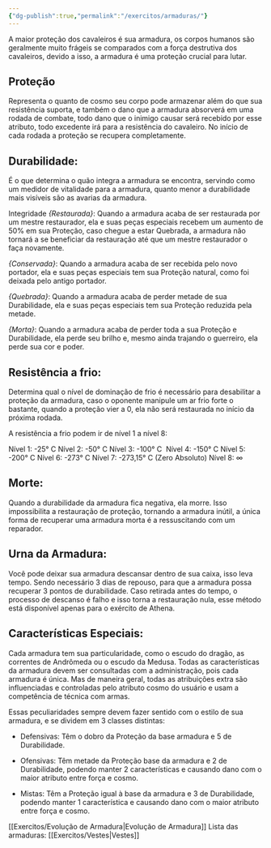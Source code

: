 ```yaml
---
{"dg-publish":true,"permalink":"/exercitos/armaduras/"}
---
```


A maior proteção dos cavaleiros é sua armadura, os corpos humanos são geralmente muito frágeis se comparados com a força destrutiva dos cavaleiros, devido a isso, a armadura é uma proteção crucial para lutar.

## Proteção
Representa o quanto de cosmo seu corpo pode armazenar além do que sua resistência suporta, e também o dano que a armadura absorverá em uma rodada de combate, todo dano que o inimigo causar será recebido por esse atributo, todo excedente irá para a resistência do cavaleiro. No início de cada rodada a proteção se recupera completamente.

## Durabilidade:
É o que determina o quão integra a armadura se encontra, servindo como um medidor de vitalidade para a armadura, quanto menor a durabilidade mais visíveis são as avarias da armadura.

Integridade
*{Restaurada}*: Quando a armadura acaba de ser restaurada por um mestre restaurador, ela e suas peças especiais recebem um aumento de 50% em sua Proteção, caso chegue a estar Quebrada, a armadura não tornará a se beneficiar da restauração até que um mestre restaurador o faça novamente.

*{Conservada}*: Quando a armadura acaba de ser recebida pelo novo portador, ela e suas peças especiais tem sua Proteção natural, como foi deixada pelo antigo portador.

*{Quebrada}*: Quando a armadura acaba de perder metade de sua Durabilidade, ela e suas peças especiais tem sua Proteção reduzida pela metade.

*{Morta}*: Quando a armadura acaba de perder toda a sua Proteção e Durabilidade, ela perde seu brilho e, mesmo ainda trajando o guerreiro, ela perde sua cor e poder.
## Resistência a frio:
Determina qual o nível de dominação de frio é necessário para desabilitar a proteção da armadura, caso o oponente manipule um ar frio forte o bastante, quando a proteção vier a 0, ela não será restaurada no início da próxima rodada.  
  
A resistência a frio podem ir de nível 1 a nível 8:  
  
Nível 1: -25° C
Nível 2: -50° C
Nível 3: -100° C 
Nível 4: -150° C
Nível 5: -200° C
Nível 6: -273° C
Nível 7: -273,15° C (Zero Absoluto)
Nível 8: ∞

## Morte:
Quando a durabilidade da armadura fica negativa, ela morre. Isso impossibilita a restauração de proteção, tornando a armadura inútil, a única forma de recuperar uma armadura morta é a ressuscitando com um reparador.


## Urna da Armadura:
Você pode deixar sua armadura descansar dentro de sua caixa, isso leva tempo. Sendo necessário 3 dias de repouso, para que a armadura possa recuperar 3 pontos de durabilidade. Caso retirada antes do tempo, o processo de descanso é falho e isso torna a restauração nula, esse método está disponível apenas para o exército de Athena.


## Características Especiais:
Cada armadura tem sua particularidade, como o escudo do dragão, as correntes de Andrômeda ou o escudo da Medusa. Todas as características da armadura devem ser consultadas com a administração, pois cada armadura é única. Mas de maneira geral, todas as atribuições extra são influenciadas e controladas pelo atributo cosmo do usuário e usam a competência de técnica com armas.

Essas peculiaridades sempre devem fazer sentido com o estilo de sua armadura, e se dividem em 3 classes distintas:

* Defensivas: Têm o dobro da Proteção da base armadura e 5 de Durabilidade.

* Ofensivas: Têm metade da Proteção base da armadura e 2 de Durabilidade, podendo manter 2 características e causando dano com o maior atributo entre força e cosmo.

* Mistas: Têm a Proteção igual à base da armadura e 3 de Durabilidade, podendo manter 1 característica e causando dano com o maior atributo entre força e cosmo.

[[Exercitos/Evolução de Armadura\|Evolução de Armadura]]
Lista das armaduras: [[Exercitos/Vestes\|Vestes]]


<script src="https://giscus.app/client.js"
        data-repo="Pl1z3r/suvantagi-wiki"
        data-repo-id="R_kgDONYZixw"
        data-category="Wiki Comments"
        data-category-id="DIC_kwDONYZix84Ck34K"
        data-mapping="pathname"
        data-strict="1"
        data-reactions-enabled="1"
        data-emit-metadata="0"
        data-input-position="top"
        data-theme="preferred_color_scheme"
        data-lang="pt"
        data-loading="lazy"
        crossorigin="anonymous"
        async>
</script>